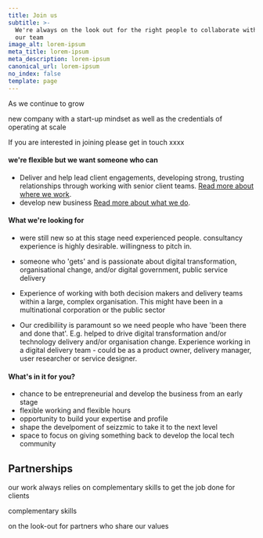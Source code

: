 ```yaml
---
title: Join us
subtitle: >-
  We're always on the look out for the right people to collaborate with or join
  our team
image_alt: lorem-ipsum
meta_title: lorem-ipsum
meta_description: lorem-ipsum
canonical_url: lorem-ipsum
no_index: false
template: page
---
```

As we continue to grow 

new company with a start-up mindset as well as the credentials of operating at scale

If you are interested in joining please get in touch xxxx

#### we're flexible but we want someone who can

- Deliver and help lead client engagements, developing strong, trusting relationships through working with senior client teams. [Read more about where we work](/where-we-work).
- develop new business [Read more about what we do](/what-we-do).

#### What we're looking for

- were still new so at this stage need experienced people. consultancy experience is highly desirable. willingness to pitch in.

- someone who 'gets' and is passionate about digital transformation, organisational change, and/or digital government, public service delivery

- Experience of working with both decision makers and delivery teams within a large, complex organisation. This might have been in a multinational corporation or the public sector

-  Our credibiliity is paramount so we need people who have 'been there and done that'. E.g. helped to drive digital transformation and/or technology delivery and/or organisation change. Experience working in a digital delivery team - could be as a product owner, delivery manager, user researcher or service designer.

#### What's in it for you?

- chance to be entrepreneurial and develop the business from an early stage
- flexible working and flexible hours
- opportunity to build your expertise and profile
- shape the develpoment of seizzmic to take it to the next level
- space to focus on giving something back to develop the local tech community

## Partnerships

our work always relies on complementary skills to get the job done for clients

complementary skills

on the look-out for partners who share our values

